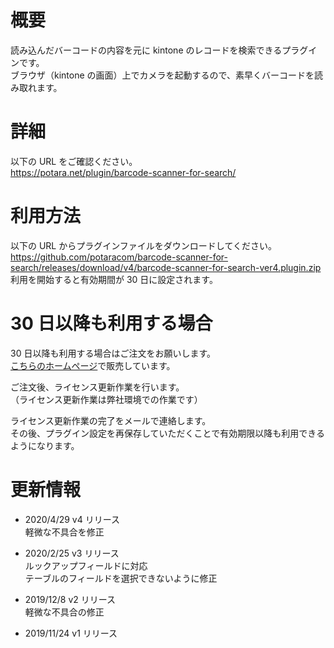 # 概要

読み込んだバーコードの内容を元に kintone のレコードを検索できるプラグインです。  
ブラウザ（kintone の画面）上でカメラを起動するので、素早くバーコードを読み取れます。

# 詳細

以下の URL をご確認ください。  
https://potara.net/plugin/barcode-scanner-for-search/

# 利用方法

以下の URL からプラグインファイルをダウンロードしてください。  
https://github.com/potaracom/barcode-scanner-for-search/releases/download/v4/barcode-scanner-for-search-ver4.plugin.zip  
利用を開始すると有効期間が 30 日に設定されます。

# 30 日以降も利用する場合

30 日以降も利用する場合はご注文をお願いします。  
[こちらのホームページ](https://potaracom.stores.jp/items/5dd3f1f4b2f6fd53d53f07af)で販売しています。

ご注文後、ライセンス更新作業を行います。  
（ライセンス更新作業は弊社環境での作業です）

ライセンス更新作業の完了をメールで連絡します。  
その後、プラグイン設定を再保存していただくことで有効期限以降も利用できるようになります。

# 更新情報
- 2020/4/29 v4 リリース  
  軽微な不具合を修正

- 2020/2/25 v3 リリース  
  ルックアップフィールドに対応  
  テーブルのフィールドを選択できないように修正

- 2019/12/8 v2 リリース  
  軽微な不具合の修正

- 2019/11/24 v1 リリース  